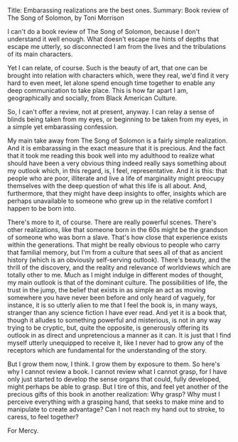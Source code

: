 Title: Embarassing realizations are the best ones.
Summary: Book review of The Song of Solomon, by Toni Morrison

I can't do a book review of The Song of Solomon, because I don't understand it well enough. What doesn't escape me hints of depths that escape me utterly, so disconnected I am from the lives and the tribulations of its main characters.

Yet I can relate, of course. Such is the beauty of art, that one can be brought into relation with characters which, were they real, we'd find it very hard to even meet, let alone spend enough time together to enable any deep communication to take place. This is how far apart I am, geographically and socially, from Black American Culture. 

So, I can't offer a review, not at present, anyway. I can relay a sense of blinds being taken from my eyes, or beginning to be taken from my eyes, in a simple yet embarassing confession. 

My main take away from The Song of Solomon is a fairly simple realization. And it is embarassing in the exact measure that it is precious. And the fact that it took me reading this book well into my adulthood to realize what should have been a very obvious thing indeed really says something about my outlook which, in this regard, is, I feel, representative. And it is this: that people who are poor, illiterate and live a life of marginality might preocupy themselves with the deep question of what this life is all about. And, furthermore, that they might have deep insights to offer, insights which are perhaps unavailable to someone who grew up in the relative comfort I happen to be born into. 

There's more to it, of course. There are really powerful scenes. There's other realizations, like that someone born in the 60s might be the grandson of someone who was born a slave. That's how close that experience exists within the generations. That might be really obvious to people who carry that familial memory, but I'm from a culture that sees all of that as ancient history (which is an obviously self-serving outlook). There's beauty, and the thrill of the discovery, and the reality and relevance of worldviews which are totally other to me. Much as I might indulge in different modes of thought, my main outlook is that of the dominant culture. The possibilities of life, the trust in the jump, the belief that exists in as simple an act as moving somewhere you have never been before and only heard of vaguely, for instance, it is so utterly alien to me that I feel the book is, in many ways, stranger than any science fiction I have ever read. And yet it is a book that, though it alludes to something powerful and misterious, is not in any way trying to be cryptic, but, quite the opposite, is generously offering its outlook in as direct and unpretencious a manner as it can. It is just that I find myself utterly unequipped to receive it, like I never had to grow any of the receptors which are fundamental for the understanding of the story.

But I grow them now, I think. I grow them by exposure to them. So here's why I cannot review a book. I cannot review what I cannot grasp, for I have only just started to develop the sense organs that could, fully developed, might perhaps be able to grasp. But I tire of this, and feel yet another of the precious gifts of this book in another realization: Why grasp? Why must I perceive everything with a grasping hand, that seeks to make mine and to manipulate to create advantage? Can I not reach my hand out to stroke, to caress, to feel together? 

For Mercy. 
